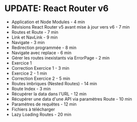 # UPDATE: React Router v6

- Application et Node Modules - 4 min
- Révisions React Router v5 avant mise à jour vers v6 - 7 min
- Routes et Route - 7 min
- Link et NavLink - 9 min
- Navigate - 3 min
- Redirection programmée - 8 min
- Navigate avec replace - 6 min
- Gérer les routes inexistants via ErrorPage - 2 min
- Exercice 1
- Correction Exercice 1 - 3 min
- Exercice 2 - 1 min
- Correction Exercice 2 - 5 min
- Routes imbriques (Nested Routes) - 14 min
- Route Index - 3 min
- Récupérer la data dans l'URL - 12 min
- Récupérer une data d'une API via paramètres Route - 10 min
- Paramètres de requêtes - 12 min
- Fichiers à télécharger
- Lazy Loading Routes - 20 min
